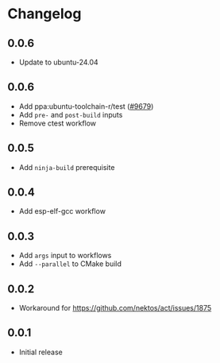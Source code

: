 # Changelog

## 0.0.6
- Update to ubuntu-24.04

## 0.0.6
- Add ppa:ubuntu-toolchain-r/test ([#9679](https://github.com/actions/runner-images/issues/9679))
- Add `pre-` and `post-build` inputs
- Remove ctest workflow

## 0.0.5
- Add `ninja-build` prerequisite

## 0.0.4
- Add esp-elf-gcc workflow

## 0.0.3
- Add `args` input to workflows
- Add `--parallel` to CMake build

## 0.0.2
- Workaround for https://github.com/nektos/act/issues/1875

## 0.0.1
- Initial release